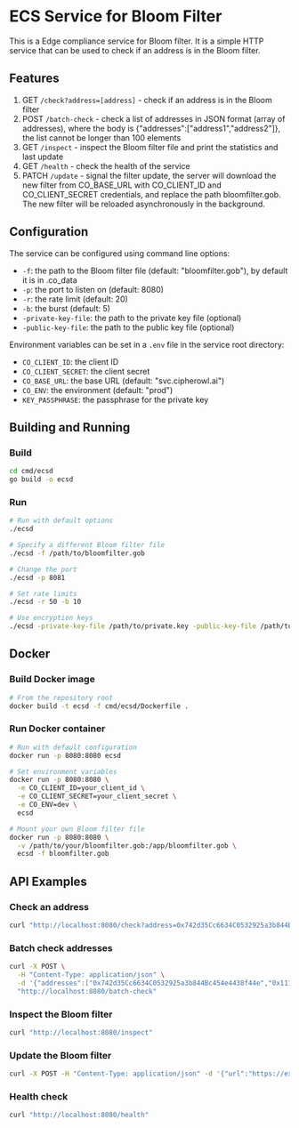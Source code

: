 # ECS Service for Bloom Filter

This is a Edge compliance service for Bloom filter. It is a simple HTTP service that can be used to check if an address is in the Bloom filter.

## Features

1. GET `/check?address=[address]` - check if an address is in the Bloom filter
2. POST `/batch-check` - check a list of addresses in JSON format (array of addresses), where the body is {"addresses":["address1","address2"]}, the list cannot be longer than 100 elements
3. GET `/inspect` - inspect the Bloom filter file and print the statistics and last update
4. GET `/health` - check the health of the service
5. PATCH `/update` - signal the filter update, the server will download the new filter from CO_BASE_URL with CO_CLIENT_ID and CO_CLIENT_SECRET credentials, and replace the path bloomfilter.gob. The new filter will be reloaded asynchronously in the background.

## Configuration

The service can be configured using command line options:

- `-f`: the path to the Bloom filter file (default: "bloomfilter.gob"), by default it is in .co_data
- `-p`: the port to listen on (default: 8080)
- `-r`: the rate limit (default: 20)
- `-b`: the burst (default: 5)
- `-private-key-file`: the path to the private key file (optional)
- `-public-key-file`: the path to the public key file (optional)

Environment variables can be set in a `.env` file in the service root directory:

- `CO_CLIENT_ID`: the client ID
- `CO_CLIENT_SECRET`: the client secret
- `CO_BASE_URL`: the base URL (default: "svc.cipherowl.ai")
- `CO_ENV`: the environment (default: "prod")
- `KEY_PASSPHRASE`: the passphrase for the private key

## Building and Running

### Build

```bash
cd cmd/ecsd
go build -o ecsd
```

### Run

```bash
# Run with default options
./ecsd

# Specify a different Bloom filter file
./ecsd -f /path/to/bloomfilter.gob

# Change the port
./ecsd -p 8081

# Set rate limits
./ecsd -r 50 -b 10

# Use encryption keys
./ecsd -private-key-file /path/to/private.key -public-key-file /path/to/public.key
```

## Docker

### Build Docker image

```bash
# From the repository root
docker build -t ecsd -f cmd/ecsd/Dockerfile .
```

### Run Docker container

```bash
# Run with default configuration
docker run -p 8080:8080 ecsd

# Set environment variables
docker run -p 8080:8080 \
  -e CO_CLIENT_ID=your_client_id \
  -e CO_CLIENT_SECRET=your_client_secret \
  -e CO_ENV=dev \
  ecsd

# Mount your own Bloom filter file
docker run -p 8080:8080 \
  -v /path/to/your/bloomfilter.gob:/app/bloomfilter.gob \
  ecsd -f bloomfilter.gob
```

## API Examples

### Check an address

```bash
curl "http://localhost:8080/check?address=0x742d35Cc6634C0532925a3b844Bc454e4438f44e"
```

### Batch check addresses

```bash
curl -X POST \
  -H "Content-Type: application/json" \
  -d '{"addresses":["0x742d35Cc6634C0532925a3b844Bc454e4438f44e","0x1111111111111111111111111111111111111111"]}' \
  "http://localhost:8080/batch-check"
```

### Inspect the Bloom filter

```bash
curl "http://localhost:8080/inspect"
```

### Update the Bloom filter

```bash
curl -X POST -H "Content-Type: application/json" -d '{"url":"https://example.com/bloomfilter.gob"}' "http://localhost:8080/update"
```

### Health check

```bash
curl "http://localhost:8080/health"
```
